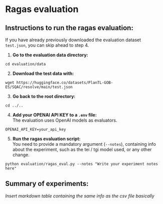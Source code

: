 # Ragas evaluation

## Instructions to run the ragas evaluation:

If you have already previously downloaded the evaluation dataset `test.json`, you can skip ahead to step 4.

1. **Go to the evaluation data directory:**
```
cd evaluation/data
```

2. **Download the test data with:**
```
wget https://huggingface.co/datasets/PlanTL-GOB-ES/SQAC/resolve/main/test.json
```

3. **Go back to the root directory:**
```
cd ../..
```

4. **Add your OPENAI API KEY to a `.env` file:**  
The evaluation uses OpenAI models as evaluators.
```
OPENAI_API_KEY=your_api_key
```

5. **Run the ragas evaluation script:**  
You need to provide a mandatory argument (`--notes`), containing info about the experiment, such as the tei / tgi model used, or any other change.
```
python evaluation/ragas_eval.py --notes "Write your experiment notes here"
```

## Summary of experiments:  
*Insert markdown table containing the same info as the csv file basically*